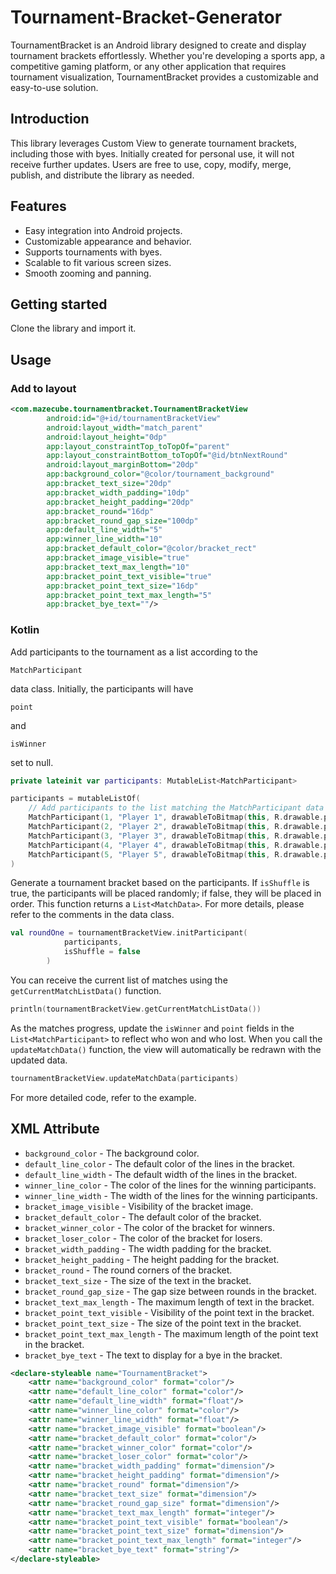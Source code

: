 # Tournament-Bracket-Generator

TournamentBracket is an Android library designed to create and display tournament brackets effortlessly. Whether you're developing a sports app, a competitive gaming platform, or any other application that requires tournament visualization, TournamentBracket provides a customizable and easy-to-use solution.

## Introduction

This library leverages Custom View to generate tournament brackets, including those with byes. Initially created for personal use, it will not receive further updates. Users are free to use, copy, modify, merge, publish, and distribute the library as needed.

## Features

- Easy integration into Android projects.
- Customizable appearance and behavior.
- Supports tournaments with byes.
- Scalable to fit various screen sizes.
- Smooth zooming and panning.

## Getting started

Clone the library and import it.

## Usage
### Add to layout
```xml
<com.mazecube.tournamentbracket.TournamentBracketView
        android:id="@+id/tournamentBracketView"
        android:layout_width="match_parent"
        android:layout_height="0dp"
        app:layout_constraintTop_toTopOf="parent"
        app:layout_constraintBottom_toTopOf="@id/btnNextRound"
        android:layout_marginBottom="20dp"
        app:background_color="@color/tournament_background"
        app:bracket_text_size="20dp"
        app:bracket_width_padding="10dp"
        app:bracket_height_padding="20dp"
        app:bracket_round="16dp"
        app:bracket_round_gap_size="100dp"
        app:default_line_width="5"
        app:winner_line_width="10"
        app:bracket_default_color="@color/bracket_rect"
        app:bracket_image_visible="true"
        app:bracket_text_max_length="10"
        app:bracket_point_text_visible="true"
        app:bracket_point_text_size="16dp"
        app:bracket_point_text_max_length="5"
        app:bracket_bye_text=""/>
```

### Kotlin
Add participants to the tournament as a list according to the <pre><code>MatchParticipant</code></pre> data class. Initially, the participants will have <pre><code>point</code></pre> and <pre><code>isWinner</code></pre> set to null.
```kotlin
private lateinit var participants: MutableList<MatchParticipant>

participants = mutableListOf(
    // Add participants to the list matching the MatchParticipant data class
    MatchParticipant(1, "Player 1", drawableToBitmap(this, R.drawable.profile_image), null, null),
    MatchParticipant(2, "Player 2", drawableToBitmap(this, R.drawable.profile_image), null, null),
    MatchParticipant(3, "Player 3", drawableToBitmap(this, R.drawable.profile_image), null, null),
    MatchParticipant(4, "Player 4", drawableToBitmap(this, R.drawable.profile_image), null, null),
    MatchParticipant(5, "Player 5", drawableToBitmap(this, R.drawable.profile_image), null, null)
)
```

Generate a tournament bracket based on the participants. If ```isShuffle``` is true, the participants will be placed randomly; if false, they will be placed in order. This function returns a ```List<MatchData>```. For more details, please refer to the comments in the data class.
```kotlin
val roundOne = tournamentBracketView.initParticipant(
            participants,
            isShuffle = false
        )
```

You can receive the current list of matches using the ```getCurrentMatchListData()``` function.
```kotlin
println(tournamentBracketView.getCurrentMatchListData())
```

As the matches progress, update the ```isWinner``` and ```point``` fields in the ```List<MatchParticipant>``` to reflect who won and who lost. When you call the ```updateMatchData()``` function, the view will automatically be redrawn with the updated data.
```kotlin
tournamentBracketView.updateMatchData(participants)
```

For more detailed code, refer to the example.


## XML Attribute

* ```background_color``` - The background color.
* ```default_line_color``` - The default color of the lines in the bracket.
* ```default_line_width``` - The default width of the lines in the bracket.
* ```winner_line_color``` - The color of the lines for the winning participants.
* ```winner_line_width``` - The width of the lines for the winning participants.
* ```bracket_image_visible``` - Visibility of the bracket image.
* ```bracket_default_color``` - The default color of the bracket.
* ```bracket_winner_color``` - The color of the bracket for winners.
* ```bracket_loser_color``` - The color of the bracket for losers.
* ```bracket_width_padding``` - The width padding for the bracket.
* ```bracket_height_padding``` - The height padding for the bracket.
* ```bracket_round``` - The round corners of the bracket.
* ```bracket_text_size``` - The size of the text in the bracket.
* ```bracket_round_gap_size``` - The gap size between rounds in the bracket.
* ```bracket_text_max_length``` - The maximum length of text in the bracket.
* ```bracket_point_text_visible``` - Visibility of the point text in the bracket.
* ```bracket_point_text_size``` - The size of the point text in the bracket.
* ```bracket_point_text_max_length``` - The maximum length of the point text in the bracket.
* ```bracket_bye_text``` - The text to display for a bye in the bracket.

```xml
<declare-styleable name="TournamentBracket">
    <attr name="background_color" format="color"/>
    <attr name="default_line_color" format="color"/>
    <attr name="default_line_width" format="float"/>
    <attr name="winner_line_color" format="color"/>
    <attr name="winner_line_width" format="float"/>
    <attr name="bracket_image_visible" format="boolean"/>
    <attr name="bracket_default_color" format="color"/>
    <attr name="bracket_winner_color" format="color"/>
    <attr name="bracket_loser_color" format="color"/>
    <attr name="bracket_width_padding" format="dimension"/>
    <attr name="bracket_height_padding" format="dimension"/>
    <attr name="bracket_round" format="dimension"/>
    <attr name="bracket_text_size" format="dimension"/>
    <attr name="bracket_round_gap_size" format="dimension"/>
    <attr name="bracket_text_max_length" format="integer"/>
    <attr name="bracket_point_text_visible" format="boolean"/>
    <attr name="bracket_point_text_size" format="dimension"/>
    <attr name="bracket_point_text_max_length" format="integer"/>
    <attr name="bracket_bye_text" format="string"/>
</declare-styleable>


